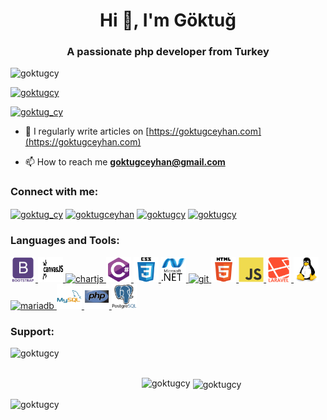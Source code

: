 <h1 align="center">Hi 👋, I'm Göktuğ</h1>
<h3 align="center">A passionate php developer from Turkey</h3>

<p align="left"> <img src="https://komarev.com/ghpvc/?username=goktugcy&label=Profile%20views&color=0e75b6&style=flat-square" alt="goktugcy" /> </p>

<p align="left"> <a href="https://github.com/ryo-ma/github-profile-trophy"><img src="https://github-profile-trophy.vercel.app/?username=goktugcy" alt="goktugcy" /></a> </p>

<p align="left"> <a href="https://twitter.com/goktug_cy" target="blank"><img src="https://img.shields.io/twitter/follow/goktug_cy?logo=twitter&style=for-the-badge" alt="goktug_cy" /></a> </p>

- 📝 I regularly write articles on [https://goktugceyhan.com](https://goktugceyhan.com)

- 📫 How to reach me **goktugceyhan@gmail.com**

<h3 align="left">Connect with me:</h3>
<p align="left">
<a href="https://twitter.com/goktug_cy" target="blank"><img align="center" src="https://raw.githubusercontent.com/rahuldkjain/github-profile-readme-generator/master/src/images/icons/Social/twitter.svg" alt="goktug_cy" height="30" width="40" /></a>
<a href="https://linkedin.com/in/goktugceyhan" target="blank"><img align="center" src="https://raw.githubusercontent.com/rahuldkjain/github-profile-readme-generator/master/src/images/icons/Social/linked-in-alt.svg" alt="goktugceyhan" height="30" width="40" /></a>
<a href="https://fb.com/goktugcy" target="blank"><img align="center" src="https://raw.githubusercontent.com/rahuldkjain/github-profile-readme-generator/master/src/images/icons/Social/facebook.svg" alt="goktugcy" height="30" width="40" /></a>
<a href="https://instagram.com/goktugcy" target="blank"><img align="center" src="https://raw.githubusercontent.com/rahuldkjain/github-profile-readme-generator/master/src/images/icons/Social/instagram.svg" alt="goktugcy" height="30" width="40" /></a>
</p>

<h3 align="left">Languages and Tools:</h3>
<p align="left"> <a href="https://getbootstrap.com" target="_blank"> <img src="https://raw.githubusercontent.com/devicons/devicon/master/icons/bootstrap/bootstrap-plain-wordmark.svg" alt="bootstrap" width="40" height="40"/> </a> <a href="https://canvasjs.com" target="_blank"> <img src="https://raw.githubusercontent.com/Hardik0307/Hardik0307/master/assets/canvasjs-charts.svg" alt="canvasjs" width="40" height="40"/> </a> <a href="https://www.chartjs.org" target="_blank"> <img src="https://www.chartjs.org/media/logo-title.svg" alt="chartjs" width="40" height="40"/> </a> <a href="https://www.w3schools.com/cs/" target="_blank"> <img src="https://raw.githubusercontent.com/devicons/devicon/master/icons/csharp/csharp-original.svg" alt="csharp" width="40" height="40"/> </a> <a href="https://www.w3schools.com/css/" target="_blank"> <img src="https://raw.githubusercontent.com/devicons/devicon/master/icons/css3/css3-original-wordmark.svg" alt="css3" width="40" height="40"/> </a> <a href="https://dotnet.microsoft.com/" target="_blank"> <img src="https://raw.githubusercontent.com/devicons/devicon/master/icons/dot-net/dot-net-original-wordmark.svg" alt="dotnet" width="40" height="40"/> </a> <a href="https://git-scm.com/" target="_blank"> <img src="https://www.vectorlogo.zone/logos/git-scm/git-scm-icon.svg" alt="git" width="40" height="40"/> </a> <a href="https://www.w3.org/html/" target="_blank"> <img src="https://raw.githubusercontent.com/devicons/devicon/master/icons/html5/html5-original-wordmark.svg" alt="html5" width="40" height="40"/> </a> <a href="https://developer.mozilla.org/en-US/docs/Web/JavaScript" target="_blank"> <img src="https://raw.githubusercontent.com/devicons/devicon/master/icons/javascript/javascript-original.svg" alt="javascript" width="40" height="40"/> </a> <a href="https://laravel.com/" target="_blank"> <img src="https://raw.githubusercontent.com/devicons/devicon/master/icons/laravel/laravel-plain-wordmark.svg" alt="laravel" width="40" height="40"/> </a> <a href="https://www.linux.org/" target="_blank"> <img src="https://raw.githubusercontent.com/devicons/devicon/master/icons/linux/linux-original.svg" alt="linux" width="40" height="40"/> </a> <a href="https://mariadb.org/" target="_blank"> <img src="https://www.vectorlogo.zone/logos/mariadb/mariadb-icon.svg" alt="mariadb" width="40" height="40"/> </a> <a href="https://www.mysql.com/" target="_blank"> <img src="https://raw.githubusercontent.com/devicons/devicon/master/icons/mysql/mysql-original-wordmark.svg" alt="mysql" width="40" height="40"/> </a> <a href="https://www.php.net" target="_blank"> <img src="https://raw.githubusercontent.com/devicons/devicon/master/icons/php/php-original.svg" alt="php" width="40" height="40"/> </a> <a href="https://www.postgresql.org" target="_blank"> <img src="https://raw.githubusercontent.com/devicons/devicon/master/icons/postgresql/postgresql-original-wordmark.svg" alt="postgresql" width="40" height="40"/> </a> </p>

<h3 align="left">Support:</h3>
<p><a href="https://www.buymeacoffee.com/goktugcy"> <img align="left" src="https://cdn.buymeacoffee.com/buttons/v2/default-yellow.png" height="50" width="210" alt="goktugcy" /></a></p><br><br>

<p><img align="left" src="https://github-readme-stats.vercel.app/api/top-langs?username=goktugcy&show_icons=true&locale=en&layout=compact" alt="goktugcy" /></p>

<p>&nbsp;<img align="center" src="https://github-readme-stats.vercel.app/api?username=goktugcy&show_icons=true&locale=en" alt="goktugcy" /></p>

<p><img align="center" src="https://github-readme-streak-stats.herokuapp.com/?user=goktugcy&" alt="goktugcy" /></p>
